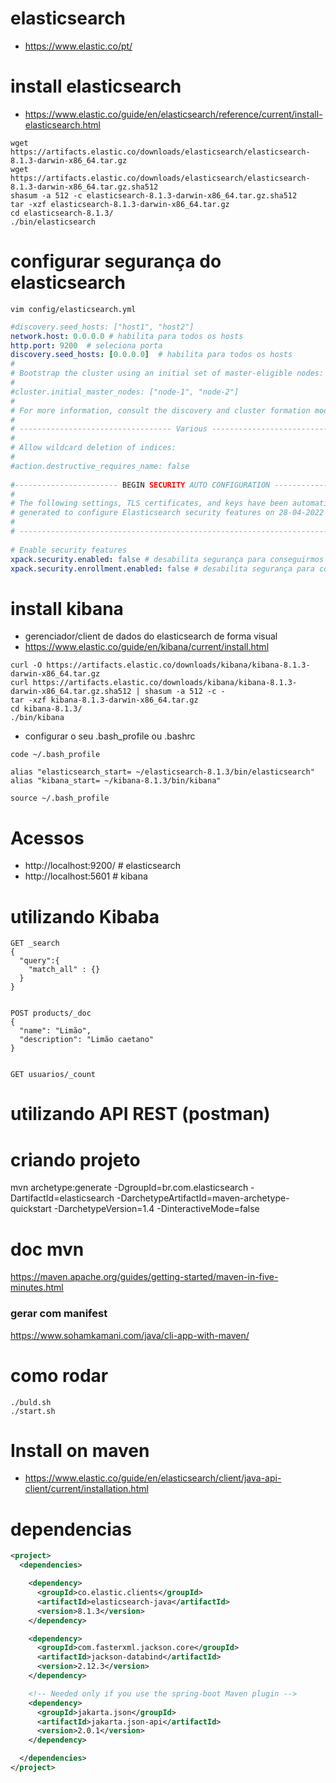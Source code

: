 # elasticsearch
- https://www.elastic.co/pt/

# install elasticsearch
- https://www.elastic.co/guide/en/elasticsearch/reference/current/install-elasticsearch.html
```shell
wget https://artifacts.elastic.co/downloads/elasticsearch/elasticsearch-8.1.3-darwin-x86_64.tar.gz
wget https://artifacts.elastic.co/downloads/elasticsearch/elasticsearch-8.1.3-darwin-x86_64.tar.gz.sha512
shasum -a 512 -c elasticsearch-8.1.3-darwin-x86_64.tar.gz.sha512 
tar -xzf elasticsearch-8.1.3-darwin-x86_64.tar.gz
cd elasticsearch-8.1.3/
./bin/elasticsearch
```

# configurar segurança do elasticsearch
```shell
vim config/elasticsearch.yml
```
```yml
#discovery.seed_hosts: ["host1", "host2"]
network.host: 0.0.0.0 # habilita para todos os hosts
http.port: 9200  # seleciona porta
discovery.seed_hosts: [0.0.0.0]  # habilita para todos os hosts
#
# Bootstrap the cluster using an initial set of master-eligible nodes:
#
#cluster.initial_master_nodes: ["node-1", "node-2"]
#
# For more information, consult the discovery and cluster formation module documentation.
#
# ---------------------------------- Various -----------------------------------
#
# Allow wildcard deletion of indices:
#
#action.destructive_requires_name: false
 
#----------------------- BEGIN SECURITY AUTO CONFIGURATION -----------------------
#
# The following settings, TLS certificates, and keys have been automatically     
# generated to configure Elasticsearch security features on 28-04-2022 14:28:52
#
# --------------------------------------------------------------------------------
 
# Enable security features
xpack.security.enabled: false # desabilita segurança para conseguirmos acessar via rest
xpack.security.enrollment.enabled: false # desabilita segurança para conseguirmos acessar via rest
```


# install kibana
- gerenciador/client de dados do elasticsearch de forma visual
- https://www.elastic.co/guide/en/kibana/current/install.html
```shell
curl -O https://artifacts.elastic.co/downloads/kibana/kibana-8.1.3-darwin-x86_64.tar.gz
curl https://artifacts.elastic.co/downloads/kibana/kibana-8.1.3-darwin-x86_64.tar.gz.sha512 | shasum -a 512 -c - 
tar -xzf kibana-8.1.3-darwin-x86_64.tar.gz
cd kibana-8.1.3/
./bin/kibana
```

- configurar o seu .bash_profile ou .bashrc
```shell
code ~/.bash_profile

alias "elasticsearch_start= ~/elasticsearch-8.1.3/bin/elasticsearch"
alias "kibana_start= ~/kibana-8.1.3/bin/kibana"

source ~/.bash_profile
```

# Acessos
- http://localhost:9200/ # elasticsearch
- http://localhost:5601 # kibana


# utilizando Kibaba
```nodejs
GET _search
{
  "query":{
    "match_all" : {}
  }
}


POST products/_doc
{
  "name": "Limão",
  "description": "Limão caetano"
}


GET usuarios/_count
```

# utilizando API REST (postman)


# criando projeto
mvn archetype:generate -DgroupId=br.com.elasticsearch -DartifactId=elasticsearch -DarchetypeArtifactId=maven-archetype-quickstart -DarchetypeVersion=1.4 -DinteractiveMode=false

# doc mvn
https://maven.apache.org/guides/getting-started/maven-in-five-minutes.html
### gerar com manifest
https://www.sohamkamani.com/java/cli-app-with-maven/

# como rodar
```shell
./buld.sh
./start.sh
```

# Install on maven
- https://www.elastic.co/guide/en/elasticsearch/client/java-api-client/current/installation.html

# dependencias
```xml
<project>
  <dependencies>

    <dependency>
      <groupId>co.elastic.clients</groupId>
      <artifactId>elasticsearch-java</artifactId>
      <version>8.1.3</version>
    </dependency>

    <dependency>
      <groupId>com.fasterxml.jackson.core</groupId>
      <artifactId>jackson-databind</artifactId>
      <version>2.12.3</version>
    </dependency>

    <!-- Needed only if you use the spring-boot Maven plugin -->
    <dependency> 
      <groupId>jakarta.json</groupId>
      <artifactId>jakarta.json-api</artifactId>
      <version>2.0.1</version>
    </dependency>

  </dependencies>
</project>
```

